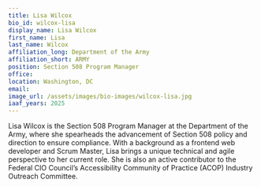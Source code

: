 ```yaml
---
title: Lisa Wilcox
bio_id: wilcox-lisa
display_name: Lisa Wilcox
first_name: Lisa
last_name: Wilcox
affiliation_long: Department of the Army
affiliation_short: ARMY
position: Section 508 Program Manager
office: 
location: Washington, DC
email: 
image_url: /assets/images/bio-images/wilcox-lisa.jpg
iaaf_years: 2025
---
```

Lisa Wilcox is the Section 508 Program Manager at the Department of the Army, where she spearheads the advancement of Section 508 policy and direction to ensure compliance. With a background as a frontend web developer and Scrum Master, Lisa brings a unique technical and agile perspective to her current role. She is also an active contributor to the Federal CIO Council’s Accessibility Community of Practice (ACOP) Industry Outreach Committee.